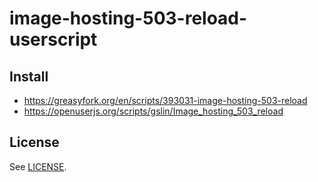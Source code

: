 # image-hosting-503-reload-userscript

## Install

* https://greasyfork.org/en/scripts/393031-image-hosting-503-reload
* https://openuserjs.org/scripts/gslin/Image_hosting_503_reload

## License

See [LICENSE](LICENSE).
